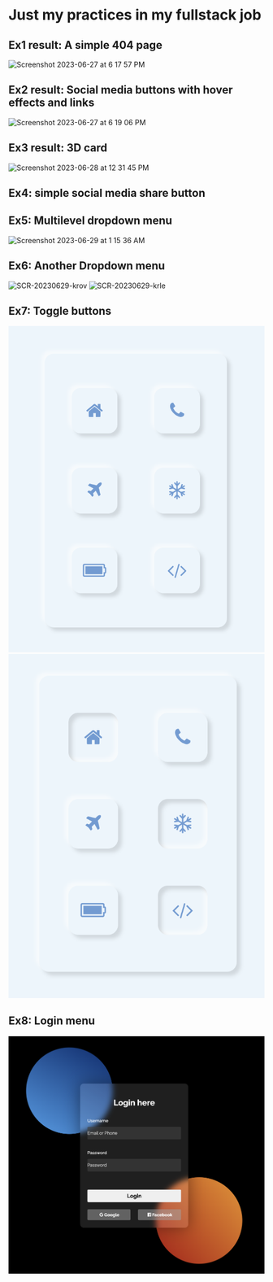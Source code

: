 # Just my practices in my fullstack job 

## Ex1 result: A simple 404 page

<img width="400" alt="Screenshot 2023-06-27 at 6 17 57 PM" src="https://github.com/tunashawn/htmlcssjspractice/assets/73065657/2e927005-5626-4305-945f-d2f407efe90b">

## Ex2 result: Social media buttons with hover effects and links

<img width="400" alt="Screenshot 2023-06-27 at 6 19 06 PM" src="https://github.com/tunashawn/htmlcssjspractice/assets/73065657/cf7dff06-86d0-4112-828c-3e5838065ef9">

## Ex3 result: 3D card

<img width="400" alt="Screenshot 2023-06-28 at 12 31 45 PM" src="https://github.com/tunashawn/htmlcssjspractice/assets/73065657/c4e78233-eaaa-4436-9885-423d8f9c4489">

## Ex4: simple social media share button

## Ex5: Multilevel dropdown menu

<img width="585" alt="Screenshot 2023-06-29 at 1 15 36 AM" src="https://github.com/tunashawn/htmlcssjspractice/assets/73065657/40f1284e-7f75-4287-936b-8b8de9b95b3f">


## Ex6: Another Dropdown menu

<img width="200" alt="SCR-20230629-krov" src="https://github.com/tunashawn/htmlcssjspractice/assets/73065657/8d04e220-e2d6-48df-b7a4-2d674e972915">
<img width="200" alt="SCR-20230629-krle" src="https://github.com/tunashawn/htmlcssjspractice/assets/73065657/a8649fe8-2a89-4f6d-a490-d5244ca46cad">

## Ex7: Toggle buttons

![Alt text](image-1.png)
![Alt text](image-2.png)

## Ex8: Login menu

![Alt text](image.png)